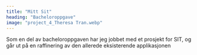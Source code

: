 ```yaml
---
title: "Mitt Sit"
heading: "Bacheloroppgave"
image: "project_4_Theresa Tran.webp"
---
```


Som en del av bacheloroppgaven har jeg jobbet med et prosjekt for SIT, og går ut på en raffinering av den allerede eksisterende applikasjonen
